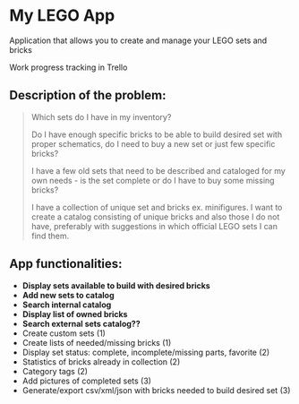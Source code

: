 # My LEGO App
Application that allows you to create and manage your LEGO sets and bricks

Work progress tracking in Trello

## Description of the problem:  

> Which sets do I have in my inventory?
> 
> Do I have enough specific bricks to be able to build desired set with proper schematics, do I need to buy a new set or just few specific bricks?
> 
> I have a few old sets that need to be described and cataloged for my own needs - is the set complete or do I have to buy some missing bricks?
> 
> I have a collection of unique set and bricks ex. minifigures. I want to create a catalog consisting of unique bricks and also those I do not have, preferably with suggestions in which official LEGO sets I can find them.

## App functionalities:
- **Display sets available to build with desired bricks**
- **Add new sets to catalog**
- **Search internal catalog**
- **Display list of owned bricks**
- **Search external sets catalog??**
- Create custom sets (1)
- Create lists of needed/missing bricks (1)
- Display set status: complete, incomplete/missing parts, favorite (2)
- Statistics of bricks already in collection (2)
- Category tags (2)
- Add pictures of completed sets (3)
- Generate/export csv/xml/json with bricks needed to build desired set (3)

